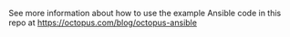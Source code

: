 See more information about how to use the example Ansible code in this repo at https://octopus.com/blog/octopus-ansible